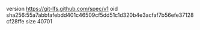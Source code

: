 version https://git-lfs.github.com/spec/v1
oid sha256:55a7abbfafebdd401c46509cf5dd51c1d320b4e3acfaf7b56efe37128cf28ffe
size 40701
